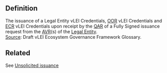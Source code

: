 ## Definition
The issuance of a Legal Entity vLEI Credentials, [OOR](term_OOR) vLEI Credentials and [ECR](term_ECR) vLEI Credentials upon receipt by the [QAR](term_QAR) of a Fully Signed issuance request from the [AVR](term_AVR)(s) of the [Legal Entity](term_legal-entity).\
[Source](https://www.gleif.org/vlei/introducing-the-vlei-ecosystem-governance-framework/2022-02-07_verifiable-lei-vlei-ecosystem-governance-framework-glossary-draft-publication_v0.9-draft.pdf): Draft vLEI Ecosystem Governance Framework Glossary.

## Related
See [Unsolicited issuance](term_unsolicited-issuance)